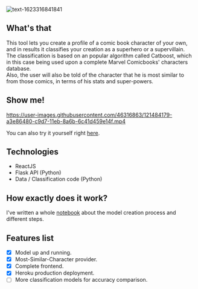 
![text-1623316841841](https://user-images.githubusercontent.com/46316863/121499802-6212ea80-c9e6-11eb-8987-f05ad174640b.png)
## What's that
This tool lets you create a profile of a comic book character of your own, and in results it classifies your creation as a superhero or a supervillain.
<br/> The classification is based on an popular algorithm called Catboost, which in this case being used upon a complete Marvel Comicbooks' characters database.
<br/> Also, the user will also be told of the character that he is most similar to from those comics, in terms of his stats and super-powers.

## Show me!

https://user-images.githubusercontent.com/46316863/121484179-a3e86480-c9d7-11eb-8a6b-6c41d459e14f.mp4

You can also try it yourself right <a href="http://marvel-ai.herokuapp.com">here</a>.

## Technologies
- ReactJS
- Flask API (Python)
- Data / Classification code (Python)

## How exactly does it work?
I've written a whole <a href="https://github.com/YotamNHL/marvel-classifier/blob/master/main.ipynb">notebook</a> about the model creation process and different steps.

## Features list
- [x] Model up and running.
- [x] Most-Similar-Character provider.
- [x] Complete frontend.
- [x] Heroku production deployment.
- [ ] More classification models for accuracy comparison.
